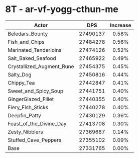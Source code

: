 # 8T - ar-vf-yogg-cthun-me
| Actor | DPS | Increase |
|---|:---:|:---:|
|Beledars_Bounty|27490137|0.58%|
|Fish_and_Chips|27484278|0.56%|
|Marinated_Tenderloins|27474126|0.52%|
|Salt_Baked_Seafood|27465922|0.49%|
|Crystallized_Augment_Rune|27454375|0.45%|
|Salty_Dog|27450816|0.44%|
|Chippy_Tea|27442847|0.41%|
|Sweet_and_Spicy_Soup|27441751|0.40%|
|GingerGlazed_Fillet|27440355|0.40%|
|Fiery_Fish_Sticks|27440278|0.40%|
|Deepfin_Patty|27430129|0.36%|
|Feast_of_the_Divine_Day|27413708|0.30%|
|Zesty_Nibblers|27369687|0.14%|
|Stuffed_Cave_Peppers|27355102|0.09%|
|Base|27331765|0.00%|

